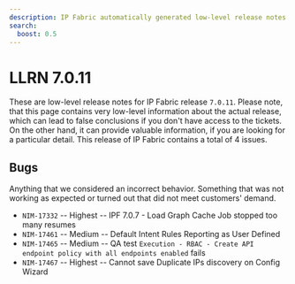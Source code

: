 ```yaml
---
description: IP Fabric automatically generated low-level release notes for version 7.0.11.
search:
  boost: 0.5
---
```


# LLRN 7.0.11

These are low-level release notes for IP Fabric release `7.0.11`. Please note, that this page contains very low-level information about the actual release, which can lead to false conclusions if you don't have access to the tickets. On the other hand, it can provide valuable information, if you are looking for a particular detail. This release of IP Fabric contains a total of 4 issues.

## Bugs

Anything that we considered an incorrect behavior. Something that was not working as expected or turned out that did not meet customers' demand.

- `NIM-17332` -- Highest -- IPF 7.0.7 - Load Graph Cache Job stopped too many resumes
- `NIM-17461` -- Medium -- Default Intent Rules Reporting as User Defined
- `NIM-17465` -- Medium -- QA test `Execution - RBAC - Create API endpoint policy with all endpoints enabled` fails
- `NIM-17467` -- Highest -- Cannot save Duplicate IPs discovery on Config Wizard
